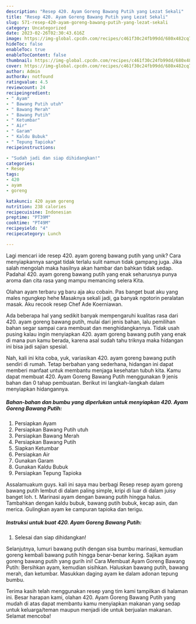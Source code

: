 ```yaml
---
description: "Resep 420. Ayam Goreng Bawang Putih yang Lezat Sekali"
title: "Resep 420. Ayam Goreng Bawang Putih yang Lezat Sekali"
slug: 571-resep-420-ayam-goreng-bawang-putih-yang-lezat-sekali
category: Uncategorized
date: 2023-02-26T02:30:43.616Z
image: https://img-global.cpcdn.com/recipes/c461f30c24fb99dd/680x482cq70/420-ayam-goreng-bawang-putih-foto-resep-utama.jpg
hideToc: false
enableToc: true
enableTocContent: false
thumbnail: https://img-global.cpcdn.com/recipes/c461f30c24fb99dd/680x482cq70/420-ayam-goreng-bawang-putih-foto-resep-utama.jpg
cover: https://img-global.cpcdn.com/recipes/c461f30c24fb99dd/680x482cq70/420-ayam-goreng-bawang-putih-foto-resep-utama.jpg
author: Admin
authorAv: notfound
ratingvalue: 4.5
reviewcount: 24
recipeingredient:
- " Ayam"
- " Bawang Putih utuh"
- " Bawang Merah"
- " Bawang Putih"
- " Ketumbar"
- " Air"
- " Garam"
- " Kaldu Bubuk"
- " Tepung Tapioka"
recipeinstructions:

- "Sudah jadi dan siap dihidangkan!"
categories:
- Resep
tags:
- 420
- ayam
- goreng

katakunci: 420 ayam goreng 
nutrition: 238 calories
recipecuisine: Indonesian
preptime: "PT39M"
cooktime: "PT49M"
recipeyield: "4"
recipecategory: Lunch

---
```





Lagi mencari ide resep 420. ayam goreng bawang putih yang unik? Cara menyiapkannya sangat tidak terlalu sulit namun tidak gampang juga. Jika salah mengolah maka hasilnya akan hambar dan bahkan tidak sedap. Padahal 420. ayam goreng bawang putih yang enak seharusnya punya aroma dan cita rasa yang mampu memancing selera Kita.





Olahan ayam terbaru yg baru aja aku cobain. Pas banget buat aku yang males ngungkep hehe Masaknya sekali jadi, ga banyak ngotorin peralatan masak. Aku recook resep Chef Ade Koerniawan.

Ada beberapa hal yang sedikit banyak mempengaruhi kualitas rasa dari 420. ayam goreng bawang putih, mulai dari jenis bahan, lalu pemilihan bahan segar sampai cara membuat dan menghidangkannya. Tidak usah pusing kalau ingin menyiapkan 420. ayam goreng bawang putih yang enak di mana pun kamu berada, karena asal sudah tahu triknya maka hidangan ini bisa jadi sajian spesial.






Nah, kali ini kita coba, yuk, variasikan 420. ayam goreng bawang putih sendiri di rumah. Tetap berbahan yang sederhana, hidangan ini dapat memberi manfaat untuk membantu menjaga kesehatan tubuh kita. Kamu dapat membuat 420. Ayam Goreng Bawang Putih menggunakan 9 jenis bahan dan 0 tahap pembuatan. Berikut ini langkah-langkah dalam menyiapkan hidangannya.

<!--inarticleads1-->

##### Bahan-bahan dan bumbu yang diperlukan untuk menyiapkan 420. Ayam Goreng Bawang Putih:

1. Persiapkan  Ayam
1. Persiapkan  Bawang Putih utuh
1. Persiapkan  Bawang Merah
1. Persiapkan  Bawang Putih
1. Siapkan  Ketumbar
1. Persiapkan  Air
1. Gunakan  Garam
1. Gunakan  Kaldu Bubuk
1. Persiapkan  Tepung Tapioka


Assalamuakum guys. kali ini saya mau berbagi Resep resep ayam goreng bawang putih lembut di dalam paling simple, kripi di luar di dalam juisy banget loh. t. Marinasi ayam dengan bawang putih hingga halus. Tambahkan dengan kaldu bubuk, bawang putih bubuk, kecap asin, dan merica. Gulingkan ayam ke campuran tapioka dan terigu. 

<!--inarticleads2-->

##### Instruksi untuk buat 420. Ayam Goreng Bawang Putih:


1. Selesai dan siap dihidangkan!

Selanjutnya, lumuri bawang putih dengan sisa bumbu marinasi, kemudian goreng kembali bawang putih hingga benar-benar kering. Sajikan ayam goreng bawang putih yang gurih ini! Cara Membuat Ayam Goreng Bawang Putih: Bersihkan ayam, kemudian sisihkan. Haluskan bawang putih, bawang merah, dan ketumbar. Masukkan daging ayam ke dalam adonan tepung bumbu. 

Terima kasih telah menggunakan resep yang tim kami tampilkan di halaman ini. Besar harapan kami, olahan 420. Ayam Goreng Bawang Putih yang mudah di atas dapat membantu kamu menyiapkan makanan yang sedap untuk keluarga/teman maupun menjadi ide untuk berjualan makanan. Selamat mencoba!
